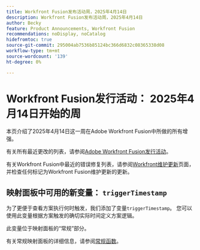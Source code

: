 ```yaml
---
title: Workfront Fusion发布活动周，2025年4月14日
description: Workfront Fusion发布活动周，2025年4月14日
author: Becky
feature: Product Announcements, Workfront Fusion
recommendations: noDisplay, noCatalog
hidefromtoc: true
source-git-commit: 295004ab7536b85124bc366d6832c08365338d08
workflow-type: tm+mt
source-wordcount: '139'
ht-degree: 0%

---
```


# Workfront Fusion发行活动： 2025年4月14日开始的周

本页介绍了2025年4月14日这一周在Adobe Workfront Fusion中所做的所有增强。

有关所有最近更改的列表，请参阅[Adobe Workfront Fusion发行活动](/help/workfront-fusion/fusion-product-releases/fusion-release-activity.md)。

有关Workfront Fusion中最近的错误修复列表，请参阅[Workfront维护更新](https://experienceleague.adobe.com/en/docs/workfront-known-issues/releases/current-updates)页面，并检查任何标记为Workfront Fusion维护更新的更新。

## 映射面板中可用的新变量： `triggerTimestamp`

为了更便于查看方案执行何时触发，我们添加了变量`triggerTimestamp`。 您可以使用此变量根据方案触发的确切实际时间定义方案逻辑。

此变量位于映射面板的“常规”部分。

有关常规映射面板的详细信息，请参阅[常规函数](/help/workfront-fusion/references/mapping-panel/functions/general-functions.md)。


